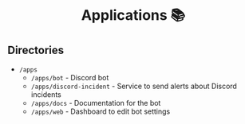 <div align="center">

# Applications 📚

</div>

## Directories

- `/apps`
  - `/apps/bot` - Discord bot
  - `/apps/discord-incident` - Service to send alerts about Discord incidents
  - `/apps/docs` - Documentation for the bot
  - `/apps/web` - Dashboard to edit bot settings
